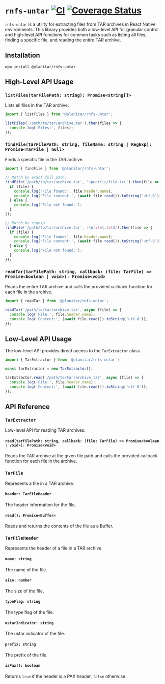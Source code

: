 # `rnfs-untar` [![CI](https://github.com/PlanitarInc/rnfs-untar/actions/workflows/node.js.yml/badge.svg)](https://github.com/PlanitarInc/rnfs-untar/actions/workflows/node.js.yml) [![Coverage Status](https://coveralls.io/repos/github/PlanitarInc/rnfs-untar/badge.svg)](https://coveralls.io/github/PlanitarInc/rnfs-untar)

`rnfs-untar` is a utility for extracting files from TAR archives in React Native environments. This library provides both a low-level API for granular control and high-level API functions for common tasks such as listing all files, finding a specific file, and reading the entire TAR archive.

## Installation

```
npm install @planitar/rnfs-untar
```

## High-Level API Usage

### `listFiles(tarFilePath: string): Promise<string[]>`

Lists all files in the TAR archive.

```javascript
import { listFiles } from '@planitar/rnfs-untar';

listFiles('/path/to/tar/archive.tar').then(files => {
  console.log('Files:', files);
});
```

### `findFile(tarFilePath: string, fileName: string | RegExp): Promise<TarFile | null>`

Finds a specific file in the TAR archive.

```javascript
import { findFile } from '@planitar/rnfs-untar';

// Match by exact full path.
findFile('/path/to/tar/archive.tar', 'specific/file.txt').then(file => {
  if (file) {
    console.log('File found:', file.header.name);
    console.log('File content:', (await file.read()).toString('utf-8'));
  } else {
    console.log('File not found.');
  }
});

// Match by regexp.
findFile('/path/to/tar/archive.tar', /\bfile\.txt$/).then(file => {
  if (file) {
    console.log('File found:', file.header.name);
    console.log('File content:', (await file.read()).toString('utf-8'));
  } else {
    console.log('File not found.');
  }
});
```

### `readTar(tarFilePath: string, callback: (file: TarFile) => Promise<boolean | void>): Promise<void>`

Reads the entire TAR archive and calls the provided callback function for each file in the archive.

```javascript
import { readTar } from '@planitar/rnfs-untar';

readTar('/path/to/tar/archive.tar', async (file) => {
  console.log('File:', file.header.name);
  console.log('Content:', (await file.read()).toString('utf-8'));
});
```

## Low-Level API Usage

The low-level API provides direct access to the `TarExtractor` class.

```javascript
import { TarExtractor } from '@planitar/rnfs-untar';

const tarExtractor = new TarExtractor();

tarExtractor.read('/path/to/tar/archive.tar', async (file) => {
  console.log('File:', file.header.name);
  console.log('Content:', (await file.read()).toString('utf-8'));
});
```

## API Reference

### `TarExtractor`

Low-level API for reading TAR archives.

#### `read(tarFilePath: string, callback: (file: TarFile) => Promise<boolean | void>): Promise<void>`

Reads the TAR archive at the given file path and calls the provided callback function for each file in the archive.

### `TarFile`

Represents a file in a TAR archive.

#### `header: TarFileHeader`

The header information for the file.

#### `read(): Promise<Buffer>`

Reads and returns the contents of the file as a Buffer.

### `TarFileHeader`

Represents the header of a file in a TAR archive.

#### `name: string`

The name of the file.

#### `size: number`

The size of the file.

#### `typeFlag: string`

The type flag of the file.

#### `ustarIndicator: string`

The ustar indicator of the file.

#### `prefix: string`

The prefix of the file.

#### `isPax(): boolean`

Returns `true` if the header is a PAX header, `false` otherwise.
